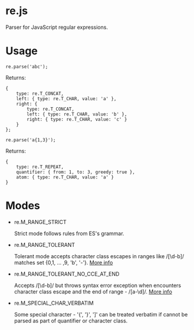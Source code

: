 re.js
=====

Parser for JavaScript regular expressions.

Usage
=====

<code>re.parse('abc');</code>

Returns:

    {
        type: re.T_CONCAT,
        left: { type: re.T_CHAR, value: 'a' },
        right: {
            type: re.T_CONCAT,
            left: { type: re.T_CHAR, value: 'b' },
            right: { type: re.T_CHAR, value: 'c' }
        }
    };

<code>re.parse('a{1,3}');</code>

Returns:

    {
        type: re.T_REPEAT,
        quantifier: { from: 1, to: 3, greedy: true },
        atom: { type: re.T_CHAR, value: 'a' }
    }


Modes
===========

* re.M\_RANGE\_STRICT

  Strict mode follows rules from ES's grammar.

* re.M\_RANGE\_TOLERANT

  Tolerant mode accepts character class escapes in ranges like /[\d-b]/ matches set {0,1, ... ,9, 'b', '-'}. [More info](http://referenceerror.com/class-ranges-with-character-class-escape/)

* re.M\_RANGE\_TOLERANT\_NO\_CCE\_AT\_END

  Accepts /[\d-b]/ but throws syntax error exception when encounters character class escape and the end of range - /[a-\d]/. [More info](http://referenceerror.com/class-ranges-with-character-class-escape/)

* re.M\_SPECIAL\_CHAR\_VERBATIM

  Some special character - '{', '}', ']' can be treated verbatim if cannot be parsed as part of quantifier or character class.
